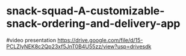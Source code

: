# snack-squad-A-customizable-snack-ordering-and-delivery-app
#video presentation https://drive.google.com/file/d/15-PCLZlyNEK8c2Qp23xf5JnT0B4U55zz/view?usp=drivesdk
